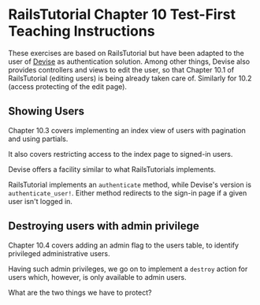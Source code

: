 RailsTutorial Chapter 10 Test-First Teaching Instructions
=========================================================

These exercises are based on RailsTutorial but have been adapted
to the user of [Devise](devise) as authentication solution. Among
other things, Devise also provides controllers and views to edit
the user, so that Chapter 10.1 of RailsTutorial (editing users) is being
already taken care of. Similarly for 10.2 (access protecting of the edit
page).

Showing Users
-------------

Chapter 10.3 covers implementing an index view of users with
pagination and using partials.

It also covers restricting access to the index page to signed-in users.

Devise offers a facility similar to what RailsTutorials implements.

RailsTutorial implements an `authenticate` method, while Devise's
version is `authenticate_user!`.  Either method redirects to the sign-in
page if a given user isn't logged in.

Destroying users with admin privilege
-------------------------------------

Chapter 10.4 covers adding an admin flag to the users table, to
identify privileged administrative users.

Having such admin privileges, we go on to implement a `destroy` action
for users which, however, is only available to admin users.

What are the two things we have to protect?


[devise]: https://github.com/plataformatec/devise "Devise on github"
